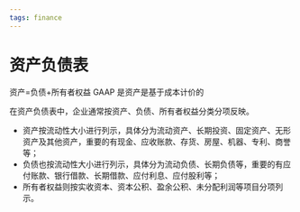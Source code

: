 ```yaml
---
tags: finance
---
```


# 资产负债表

资产=负债+所有者权益
GAAP 是资产是基于成本计价的

在资产负债表中，企业通常按资产、负债、所有者权益分类分项反映。

- 资产按流动性大小进行列示，具体分为流动资产、长期投资、固定资产、无形资产及其他资产，重要的有现金、应收账款、存货、房屋、机器、专利、商誉等；
- 负债也按流动性大小进行列示，具体分为流动负债、长期负债等，重要的有应付账款、银行借款、长期借款、应付利息、应付股利等；
- 所有者权益则按实收资本、资本公积、盈余公积、未分配利润等项目分项列示。
